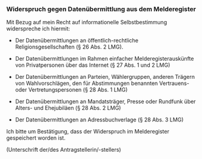 ### Widerspruch gegen Datenübermittlung aus dem Melderegister

Mit Bezug auf mein Recht auf informationelle Selbstbestimmung widerspreche ich hiermit:

+ Der Datenübermittlungen an öffentlich-rechtliche Religionsgesellschaften (§ 26 Abs. 2 LMG).

+ Der Datenübermittlungen im Rahmen einfacher Melderegisterauskünfte von Privatpersonen über das Internet (§ 27 Abs. 1 und 2 LMG)

+ Der Datenübermittlungen an Parteien, Wählergruppen, anderen Trägern von Wahlvorschlägen, den für Abstimmungen benannten Vertrauens- oder Vertretungspersonen (§ 28 Abs. 1 LMG)

+ Der Datenübermittlungen an Mandatsträger, Presse oder Rundfunk über Alters- und Ehejubiläen (§ 28 Abs. 2 LMG)

+ Der Datenübermittlungen an Adressbuchverlage (§ 28 Abs. 3 LMG)

Ich bitte um Bestätigung, dass der Widerspruch im Melderegister gespeichert worden ist.

(Unterschrift der/des Antragstellerin/-stellers)
